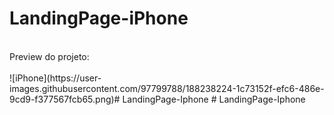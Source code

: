 # LandingPage-iPhone
<br>
Preview do projeto:
<br>
<br>
![iPhone](https://user-images.githubusercontent.com/97799788/188238224-1c73152f-efc6-486e-9cd9-f377567fcb65.png)#   L a n d i n g P a g e - I p h o n e  
 #   L a n d i n g P a g e - I p h o n e  
 